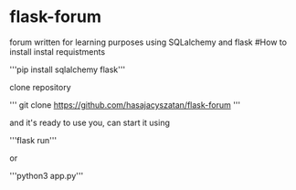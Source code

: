 # flask-forum
forum written for learning purposes using SQLalchemy and flask
#How to install
instal requistments


'''pip install sqlalchemy flask'''


clone repository


'''
git clone https://github.com/hasajacyszatan/flask-forum
'''

and it's ready to use you, can start it using


'''flask run'''


or


'''python3 app.py'''
